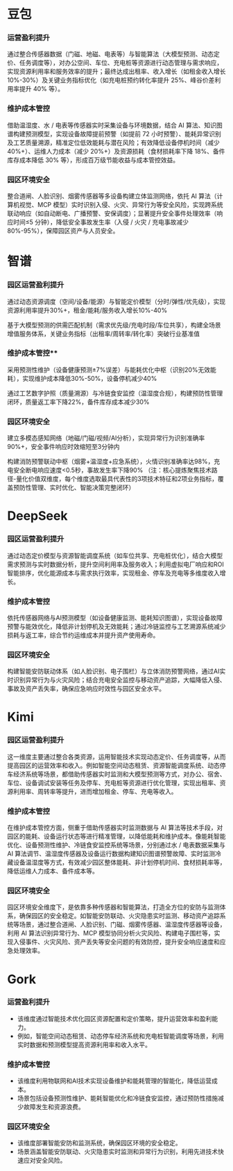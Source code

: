 # 豆包


### 运营盈利提升

通过整合传感器数据（门磁、地磁、电表等）与智能算法（大模型预测、动态定价、任务调度等），对办公空间、车位、充电桩等资源进行动态管理与需求响应，实现资源利用率和服务效率的提升；最终达成出租率、收入增长（如租金收入增长 10%-30%）及关键业务指标优化（如充电桩预约转化率提升 25%、峰谷价差利用率提升 40% 等）。

### 维护成本管控

借助温湿度、水 / 电表等传感器实时采集设备与环境数据，结合 AI 算法、知识图谱构建预测模型，实现设备故障提前预警（如提前 72 小时预警）、能耗异常识别及工艺质量溯源，精准定位低效能耗与潜在风险；有效降低设备停机时间（减少 40%+）、运维人力成本（减少 20%+）及资源损耗（食材损耗率下降 18%、备件库存成本降低 30% 等），形成百万级节能收益与成本管控效益。

### 园区环境安全

整合道闸、人脸识别、烟雾传感器等多设备构建立体监测网络，依托 AI 算法（计算机视觉、MCP 模型）实时识别入侵、火灾、异常行为等安全风险，实现跨系统联动响应（如自动断电、广播预警、安保调度）；显著提升安全事件处理效率（响应时间≤5 分钟），降低安全事故发生率（入侵 / 火灾 / 充电事故减少 80%-95%），保障园区资产与人员安全。

# 智谱


### **园区运营盈利提升**

通过动态资源调度（空间/设备/能源）与智能定价模型（分时/弹性/优先级），实现资源利用率提升30%+，租金/能耗/服务收入增长10%-40%

基于大模型预测的供需匹配机制（需求优先级/充电时段/车位共享），构建全场景增值服务体系，关键业务指标（出租率/周转率/转化率）突破行业基准值


### 维护成本管控**


采用预测性维护（设备健康预测±7%误差）与能耗优化中枢（识别20%无效能耗），实现维护成本降低30%-50%，设备停机减少40%

通过工艺数字护照（质量溯源）与冷链食安监控（温湿度合规），构建预防性管理闭环，质量返工率下降22%，备件库存成本减少30%

### 园区环境安全

建立多模态感知网络（地磁/门磁/视频/AI分析），实现异常行为识别准确率90%+，安全事件响应时效缩短至3分钟内

构建消防预警联动中枢（烟雾+温湿度+应急系统），火情识别准确率达98%，充电安全断电响应速度<0.5秒，事故发生率下降90%
（注：核心提炼聚焦技术路径-量化价值双维度，每个维度选取最具代表性的3项技术特征和2项业务指标，覆盖预防性管理、实时优化、智能决策完整闭环）

# DeepSeek


### **园区运营盈利提升**

通过动态定价模型与资源智能调度系统（如车位共享、充电桩优化），结合大模型需求预测与实时数据分析，提升空间利用率及服务收入；利用虚拟电厂响应和ROI智能排序，优化能源成本与需求执行效率，实现租金、停车及充电等多维度收入增长。

### **维护成本管控**

依托传感器网络与AI预测模型（如设备健康监测、能耗知识图谱），实现设备故障预警与能效优化，降低非计划停机及无效能耗；通过冷链监控与工艺溯源系统减少损耗与返工率，综合节约运维成本并提升资产使用寿命。

### **园区环境安全**

构建智能安防联动体系（如人脸识别、电子围栏）与立体消防预警网络，通过AI实时识别异常行为与火灾风险；结合充电安全监控与移动资产追踪，大幅降低入侵、事故及资产丢失率，确保应急响应时效性与园区安全水平。

# Kimi


### **园区运营盈利提升**

这一维度主要通过整合各类资源，运用智能技术实现动态定价、任务调度等，从而提高园区的运营效率和收入。例如智能空间动态租赁、资源智能调度系统、动态停车经济系统等场景，都借助传感器实时监测和大模型预测等方式，对办公、宿舍、车位、设备调试安装等任务及停车、充电桩等资源进行优化管理，实现出租率、资源利用率、周转率等提升，进而增加租金、停车、充电等收入。

### **维护成本管控**

在维护成本管控方面，侧重于借助传感器实时监测数据与 AI 算法等技术手段，对园区的能耗、设备运行状态等进行精准管理，以降低能耗和维护成本。像能耗智能优化、设备预测性维护、冷链食安监控系统等场景，分别通过水 / 电表数据采集与 AI 算法调节、温湿度传感器及设备运行数据构建知识图谱预警故障、实时监测冷藏设备温湿度等方式，有效减少园区整体能耗、非计划停机时间、食材损耗率等，降低运维人力成本、备件成本等。

### **园区环境安全**

园区环境安全维度下，是依靠多种传感器和智能算法，打造全方位的安防与监测体系，确保园区的安全稳定。如智能安防联动、火灾隐患实时监测、移动资产追踪系统等场景，通过整合道闸、人脸识别、门磁、烟雾传感器、温湿度传感器等设备，利用 AI 算法识别异常行为、MCP 模型协同分析火灾风险、构建电子围栏等，实现入侵事件、火灾风险、资产丢失等安全问题的有效防控，提升安全响应速度和应急处理效率。


# Gork


### 运营盈利提升

- 该维度通过智能技术优化园区资源配置和定价策略，提升运营效率和盈利能力。
- 例如，智能空间动态租赁、动态停车经济系统和充电桩智能调度等场景，利用实时数据和预测模型提高资源利用率和收入水平。

### 维护成本管控

- 该维度利用物联网和AI技术实现设备维护和能耗管理的智能化，降低运营成本。
- 场景包括设备预测性维护、能耗智能优化和冷链食安监控，通过预防性措施减少故障发生和资源浪费。

### 园区环境安全

- 该维度部署智能安防和监测系统，确保园区环境的安全稳定。
- 场景涵盖智能安防联动、火灾隐患实时监测和异常行为识别，利用先进技术快速应对安全风险。
